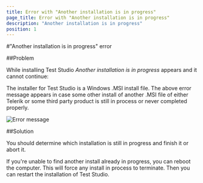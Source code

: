```yaml
---
title: Error with "Another installation is in progress"
page_title: Error with "Another installation is in progress"
description: "Another installation is in progress"
position: 1
---
```


#"Another installation is in progress" error

##Problem

While installing Test Studio *Another installation is in progress* appears and it cannot continue:

The installer for Test Studio is a Windows .MSI install file. The above error message appears in case some other install of another .MSI file of either Telerik or some third party product is still in process or never completed properly. 

![Error message][1]

##Solution

You should determine which installation is still in progress and finish it or abort it.

If you're unable to find another install already in progress, you can reboot the computer. This will force any install in process to terminate. Then you can restart the installation of Test Studio.

[1]: /img/troubleshooting-guide/installation-problems-tg/another-installation/fig1.jpg

